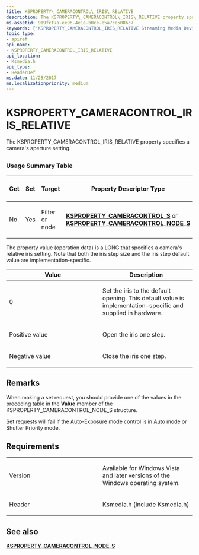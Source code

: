 ```yaml
---
title: KSPROPERTY\_CAMERACONTROL\_IRIS\_RELATIVE
description: The KSPROPERTY\_CAMERACONTROL\_IRIS\_RELATIVE property specifies a camera's aperture setting.
ms.assetid: 919fcf7a-ee96-4e1e-b0ce-e5a7ce5086c7
keywords: ["KSPROPERTY_CAMERACONTROL_IRIS_RELATIVE Streaming Media Devices"]
topic_type:
- apiref
api_name:
- KSPROPERTY_CAMERACONTROL_IRIS_RELATIVE
api_location:
- Ksmedia.h
api_type:
- HeaderDef
ms.date: 11/28/2017
ms.localizationpriority: medium
---
```


# KSPROPERTY\_CAMERACONTROL\_IRIS\_RELATIVE


The KSPROPERTY\_CAMERACONTROL\_IRIS\_RELATIVE property specifies a camera's aperture setting.

## <span id="ddk_ksproperty_cameracontrol_iris_relative_ks"></span><span id="DDK_KSPROPERTY_CAMERACONTROL_IRIS_RELATIVE_KS"></span>


### Usage Summary Table

<table>
<colgroup>
<col width="20%" />
<col width="20%" />
<col width="20%" />
<col width="20%" />
<col width="20%" />
</colgroup>
<thead>
<tr class="header">
<th>Get</th>
<th>Set</th>
<th>Target</th>
<th>Property Descriptor Type</th>
<th>Property Value Type</th>
</tr>
</thead>
<tbody>
<tr class="odd">
<td><p>No</p></td>
<td><p>Yes</p></td>
<td><p>Filter or node</p></td>
<td><p><a href="https://docs.microsoft.com/windows-hardware/drivers/ddi/ksmedia/ns-ksmedia-ksproperty_cameracontrol_s" data-raw-source="[&lt;strong&gt;KSPROPERTY_CAMERACONTROL_S&lt;/strong&gt;](https://docs.microsoft.com/windows-hardware/drivers/ddi/ksmedia/ns-ksmedia-ksproperty_cameracontrol_s)"><strong>KSPROPERTY_CAMERACONTROL_S</strong></a> or <a href="https://docs.microsoft.com/windows-hardware/drivers/ddi/ksmedia/ns-ksmedia-ksproperty_cameracontrol_node_s" data-raw-source="[&lt;strong&gt;KSPROPERTY_CAMERACONTROL_NODE_S&lt;/strong&gt;](https://docs.microsoft.com/windows-hardware/drivers/ddi/ksmedia/ns-ksmedia-ksproperty_cameracontrol_node_s)"><strong>KSPROPERTY_CAMERACONTROL_NODE_S</strong></a></p></td>
<td><p>LONG</p></td>
</tr>
</tbody>
</table>

 

The property value (operation data) is a LONG that specifies a camera's relative iris setting. Note that both the iris step size and the iris step default value are implementation-specific.

<table>
<colgroup>
<col width="50%" />
<col width="50%" />
</colgroup>
<thead>
<tr class="header">
<th>Value</th>
<th>Description</th>
</tr>
</thead>
<tbody>
<tr class="odd">
<td><p>0</p></td>
<td><p>Set the iris to the default opening. This default value is implementation-specific and supplied in hardware.</p></td>
</tr>
<tr class="even">
<td><p>Positive value</p></td>
<td><p>Open the iris one step.</p></td>
</tr>
<tr class="odd">
<td><p>Negative value</p></td>
<td><p>Close the iris one step.</p></td>
</tr>
</tbody>
</table>

 

Remarks
-------

When making a set request, you should provide one of the values in the preceding table in the **Value** member of the KSPROPERTY\_CAMERACONTROL\_NODE\_S structure.

Set requests will fail if the Auto-Exposure mode control is in Auto mode or Shutter Priority mode.

Requirements
------------

<table>
<colgroup>
<col width="50%" />
<col width="50%" />
</colgroup>
<tbody>
<tr class="odd">
<td><p>Version</p></td>
<td><p>Available for Windows Vista and later versions of the Windows operating system.</p></td>
</tr>
<tr class="even">
<td><p>Header</p></td>
<td>Ksmedia.h (include Ksmedia.h)</td>
</tr>
</tbody>
</table>

## See also


[**KSPROPERTY\_CAMERACONTROL\_NODE\_S**](https://docs.microsoft.com/windows-hardware/drivers/ddi/ksmedia/ns-ksmedia-ksproperty_cameracontrol_node_s)

 

 






